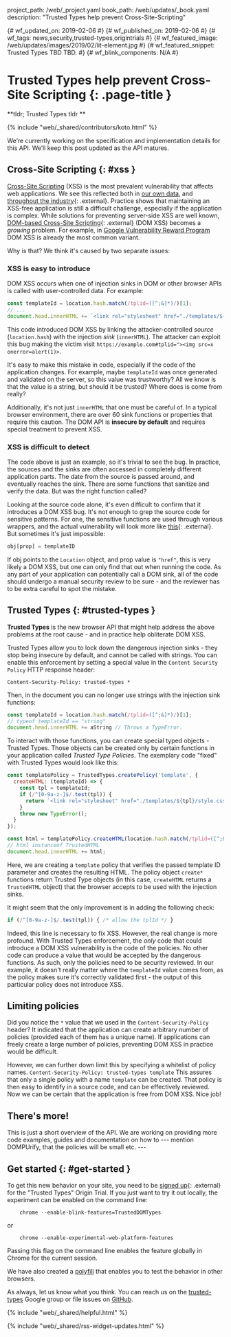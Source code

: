 project_path: /web/_project.yaml
book_path: /web/updates/_book.yaml
description: "Trusted Types help prevent Cross-Site-Scripting"

{# wf_updated_on: 2019-02-06 #}
{# wf_published_on: 2019-02-06 #}
{# wf_tags: news,security,trusted-types,origintrials #}
{# wf_featured_image: /web/updates/images/2019/02/lit-element.jpg #}
{# wf_featured_snippet: Trusted Types TBD TBD. #}
{# wf_blink_components: N/A #}

# Trusted Types help prevent Cross-Site Scripting {: .page-title }

**tldr; Trusted Types tldr **

{% include "web/_shared/contributors/koto.html" %}

<aside class="caution"> We’re currently working on the specification and
implementation details for this API. We’ll keep this post updated as the API
matures. </aside>

## Cross-Site Scripting {: #xss }

[Cross-Site Scripting](https://en.wikipedia.org/wiki/Cross-site_scripting) (XSS)
is the most prevalent vulnerability that affects web applications. We see this
reflected both in
[our own data](https://security.googleblog.com/2016/09/reshaping-web-defenses-with-strict.html),
and
[throughout the industry](https://www.hackerone.com/sites/default/files/2017-06/The%20Hacker-Powered%20Security%20Report.pdf){: .external}.
Practice shows that maintaining an XSS-free application is still a difficult
challenge, especially if the application is complex. While solutions for
preventing server-side XSS are well known,
[DOM-based Cross-Site Scripting](https://www.owasp.org/index.php/DOM_Based_XSS){: .external}
(DOM XSS) becomes a *growing* problem. For example, in
[Google Vulnerability Reward Program](https://g.co/vrp) DOM XSS is already the
most common variant.

Why is that? We think it's caused by two separate issues:

### XSS is easy to introduce

DOM XSS occurs when one of injection sinks in DOM or other browser APIs is
called with user-controlled data. For example:

```js
const templateId = location.hash.match(/tplid=([^;&]*)/)[1];
// ...
document.head.innerHTML += `<link rel="stylesheet" href="./templates/${templateId}/style.css">`
```

This code introduced DOM XSS by linking the attacker-controlled *source*
(`location.hash`) with the injection *sink* (`innerHTML`). The attacker can
exploit this bug making the victim visit `https://example.com#tplid="><img src=x
onerror=alert(1)>`.

It's easy to make this mistake in code, especially if the code of the
application changes. For example, maybe `templateId` was once generated and
validated on the server, so this value was trustworthy? All we know is that the
value is a string, but should it be trusted? Where does is come from really?

Additionally, it's not just `innerHTML` that one must be careful of. In a
typical browser environment, there are over 60 sink functions or properties that
require this caution. The DOM API is **insecure by default** and requires
special treatment to prevent XSS.

### XSS is difficult to detect

The code above is just an example, so it's trivial to see the bug. In practice,
the sources and the sinks are often accessed in completely different application
parts. The date from the source is passed around, and eventually reaches the
sink. There are some functions that sanitize and verify the data. But was the
right function called?

Looking at the source code alone, it's even difficult to confirm that it
introduces a DOM XSS bug. It's not enough to grep the source code for sensitive
patterns. For one, the sensitive functions are used through various wrappers,
and the actual vulnerability will look more like
[this](https://hackerone.com/reports/158853){: .external}. But sometimes it's
just impossible:

```js
obj[prop] = templateID
```

If obj points to the `Location` object, and prop value is `"href"`, this is very
likely a DOM XSS, but one can only find that out when running the code. As any
part of your application can potentially call a DOM sink, all of the code should
undergo a manual security review to be sure - and the reviewer has to be extra
careful to spot the mistake.

## Trusted Types {: #trusted-types }

**Trusted Types** is the new browser API that might help address the above
problems at the root cause - and in practice help obliterate DOM XSS.

Trusted Types allow you to lock down the dangerous injection sinks - they stop
being insecure by default, and cannot be called with strings. You can enable
this enforcement by setting a special value in the `Content Security Policy`
HTTP response header:

```
Content-Security-Policy: trusted-types *
```

Then, in the document you can no longer use strings with the injection sink
functions:

```js
const templateId = location.hash.match(/tplid=([^;&]*)/)[1];
// typeof templateId == "string"
document.head.innerHTML += aString // Throws a TypeError.
```

To interact with those functions, you can create special typed objects - Trusted
Types. Those objects can be created only by certain functions in your
application called *Trusted Type Policies*. The exemplary code "fixed" with
Trusted Types would look like this:

```js
const templatePolicy = TrustedTypes.createPolicy('template', {
  createHTML: (templateId) => {
    const tpl = templateId;
    if (/^[0-9a-z-]$/.test(tpl)) {
      return `<link rel="stylesheet" href="./templates/${tpl}/style.css">`;
    }
    throw new TypeError();
  }
});

const html = templatePolicy.createHTML(location.hash.match(/tplid=([^;&]*)/)[1]);
// html instanceof TrustedHTML
document.head.innerHTML += html;
```

Here, we are creating a `template` policy that verifies the passed template ID
parameter and creates the resulting HTML. The policy object `create*` functions
return Trusted Type objects (in this case, `createHTML` returns a `TrustedHTML`
object) that the browser accepts to be used with the injection sinks.

It might seem that the only improvement is in adding the following check:

```js
if (/^[0-9a-z-]$/.test(tpl)) { /* allow the tplId */ }
```

Indeed, this line is necessary to fix XSS. However, the real change is more
profound. With Trusted Types enforcement, the *only* code that could introduce a
DOM XSS vulnerability is the code of the policies. No other code can produce a
value that would be accepted by the dangerous functions. As such, only the
policies need to be security reviewed. In our example, it doesn't really matter
where the `templateId` value comes from, as the policy makes sure it's correctly
validated first - the output of this particular policy does not introduce XSS.

## Limiting policies

Did you notice the `*` value that we used in the `Content-Security-Policy`
header? It indicated that the application can create arbitrary number of
policies (provided each of them has a unique name). If applications can freely
create a large number of policies, preventing DOM XSS in practice would be
difficult.

However, we can further down limit this by specifying a whitelist of policy
names. `Content-Security-Policy: trusted-types template` This assures that only
a single policy with a name `template` can be created. That policy is then easy
to identify in a source code, and can be effectively reviewed. Now we can be
certain that the application is free from DOM XSS. Nice job!

## There's more!

This is just a short overview of the API. We are working on providing more code
examples, guides and documentation on how to --- mention DOMPUrify, that the
policies will be small etc. ---

## Get started {: #get-started }

To get this new behavior on your site, you need to be
[signed up](https://developers.chrome.com/origintrials){: .external} for the
"Trusted Types" Origin Trial. If you just want to try it out locally, the
experiment can be enabled on the command line:

```
    chrome --enable-blink-features=TrustedDOMTypes
```
or

```
    chrome --enable-experimental-web-platform-features
```
Passing this flag on the command line enables the feature globally in Chrome for
the current session.

We have also created a [polyfill](https://github.com/WICG/trusted-types) that
enables you to test the behavior in other browsers.

As always, let us know what you think. You can reach us on the
[trusted-types](https://groups.google.com/forum/#!forum/trusted-types) Google
group or file issues on [GitHub](https://github.com/WICG/trusted-types).

{% include "web/_shared/helpful.html" %}

{% include "web/_shared/rss-widget-updates.html" %}
